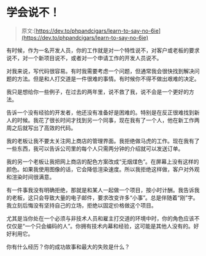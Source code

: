 # 学会说不！

> 原文:[https://dev.to/phpandcigars/learn-to-say-no-6ie](https://dev.to/phpandcigars/learn-to-say-no-6ie)

有时候，作为一名开发人员，你的工作就是对一个特性说不，对客户或老板的要求说不，对一个新项目说不，或者对一个申请工作的开发人员说不。

对我来说，写代码很容易。有时我需要考虑一个问题，但通常我会很快找到解决问题的方法。但是和人打交道是一件很难的事情。有时候你不得不做出艰难的决定。

我只是想给你一些例子，在过去的两年里，说不救了我，说不会是一个更好的方法。

告诉一个没有经验的开发者，他还没有准备好是困难的。特别是在反正很难找到新人的时候。我花了很长时间才找到另一个同事，现在我有了一个人，他在新工作两周之后就写出了高效的代码。

我的老板让我不要太关注网上商店的管理界面。我拒绝做马虎的工作。现在我有了一些东西，我可以告诉公司里的每个人只需两分钟的介绍就可以发送订单。

我的另一个老板让我把网上商店的配色方案改成“无烟煤色”。在屏幕上没有这样的颜色。如果我使用图像的话，它会降低渲染速度。所以我拒绝这样做，客户对外观和渲染时间很满意。

有一件事我没有明确拒绝，那就是和某人一起做一个项目，按小时计酬。我告诉我的老板，这只会导致大量的电子邮件，要求改变许多“小事”。总是伴随着“刚”字。我立刻后悔没有坚持自己的立场，拒绝以固定价格做这个项目。

尤其是当你处在一个必须与非技术人员和雇主打交道的环境中时，你的角色应该不仅仅是“一个只会编码的人”。你拥有技术内幕和经验，这可能是其他人没有的。好好利用它。

你有什么经历？你的成功故事和最大的失败是什么？